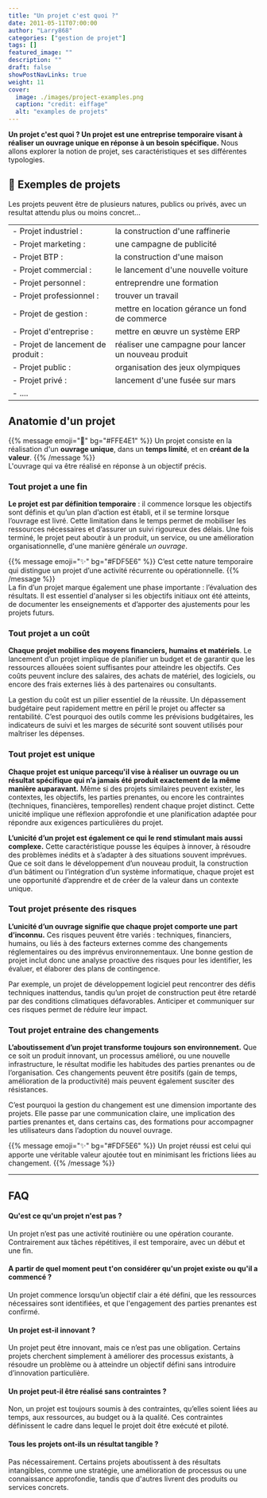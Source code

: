 ```yaml
---
title: "Un projet c'est quoi ?"
date: 2011-05-11T07:00:00
author: "Larry868"
categories: ["gestion de projet"]
tags: []
featured_image: ""
description: ""
draft: false
showPostNavLinks: true
weight: 11
cover:
  image: ./images/project-examples.png
  caption: "credit: eiffage"
  alt: "examples de projets"
---
```


**Un projet c'est quoi ? Un projet est une entreprise temporaire visant à réaliser un ouvrage unique en réponse à un besoin spécifique.** 
Nous allons explorer la notion de projet, ses caractéristiques et ses différentes typologies. 

<!--more-->

## 📌 Exemples de projets

Les projets peuvent être de plusieurs natures, publics ou privés, avec un resultat attendu plus ou moins concret... 

|                                    |                                                      |
| ---------------------------------- | ---------------------------------------------------- |
| - Projet industriel :              | la construction d'une raffinerie                     |
| - Projet marketing :               | une campagne de publicité                            |
| - Projet BTP :                     | la construction d'une maison                         |
| - Projet commercial :              | le lancement d'une nouvelle voiture                  |
| - Projet personnel :               | entreprendre une formation                           |
| - Projet professionnel :           | trouver un travail                                   |
| - Projet de gestion :              | mettre en location gérance un fond de commerce       |
| - Projet d'entreprise :            | mettre en œuvre un système ERP                       |
| - Projet de lancement de produit : | réaliser une campagne pour lancer un nouveau produit |
| - Projet public :                  | organisation des jeux olympiques                     |
| - Projet privé :                   | lancement d'une fusée sur mars                       |
| - ....                             |

## Anatomie d'un projet

{{% message emoji="🧠" bg="#FFE4E1" %}}
Un projet consiste en la réalisation d'un **ouvrage unique**, dans un **temps limité**, et en **créant de la valeur**.
{{% /message %}}
<br>
L'ouvrage qui va être réalisé en réponse à un objectif précis.

### Tout projet a une fin

**Le projet est par définition temporaire** : il commence lorsque les objectifs sont définis et qu’un plan d’action est établi, et il se termine lorsque l’ouvrage est livré. Cette limitation dans le temps permet de mobiliser les ressources nécessaires et d’assurer un suivi rigoureux des délais. Une fois terminé, le projet peut aboutir à un produit, un service, ou une amélioration organisationnelle, d'une manière générale _un ouvrage_. 

{{% message emoji="✨" bg="#FDF5E6" %}}
C’est cette nature temporaire qui distingue un projet d’une activité récurrente ou opérationnelle.
{{% /message %}}
<br>
La fin d’un projet marque également une phase importante : l’évaluation des résultats. Il est essentiel d'analyser si les objectifs initiaux ont été atteints, de documenter les enseignements et d’apporter des ajustements pour les projets futurs.

### Tout projet a un coût

**Chaque projet mobilise des moyens financiers, humains et matériels**. Le lancement d’un projet implique de planifier un budget et de garantir que les ressources allouées soient suffisantes pour atteindre les objectifs. Ces coûts peuvent inclure des salaires, des achats de matériel, des logiciels, ou encore des frais externes liés à des partenaires ou consultants.

La gestion du coût est un pilier essentiel de la réussite. Un dépassement budgétaire peut rapidement mettre en péril le projet ou affecter sa rentabilité. C’est pourquoi des outils comme les prévisions budgétaires, les indicateurs de suivi et les marges de sécurité sont souvent utilisés pour maîtriser les dépenses.

### Tout projet est unique

**Chaque projet est unique parcequ'il vise à réaliser un ouvrage ou un résultat spécifique qui n’a jamais été produit exactement de la même manière auparavant.** Même si des projets similaires peuvent exister, les contextes, les objectifs, les parties prenantes, ou encore les contraintes (techniques, financières, temporelles) rendent chaque projet distinct. Cette unicité implique une réflexion approfondie et une planification adaptée pour répondre aux exigences particulières du projet.

**L’unicité d’un projet est également ce qui le rend stimulant mais aussi complexe.** Cette caractéristique pousse les équipes à innover, à résoudre des problèmes inédits et à s’adapter à des situations souvent imprévues. Que ce soit dans le développement d’un nouveau produit, la construction d’un bâtiment ou l’intégration d’un système informatique, chaque projet est une opportunité d’apprendre et de créer de la valeur dans un contexte unique.

### Tout projet présente des risques

**L’unicité d’un ouvrage signifie que chaque projet comporte une part d’inconnu.** Ces risques peuvent être variés : techniques, financiers, humains, ou liés à des facteurs externes comme des changements réglementaires ou des imprévus environnementaux. Une bonne gestion de projet inclut donc une analyse proactive des risques pour les identifier, les évaluer, et élaborer des plans de contingence.

Par exemple, un projet de développement logiciel peut rencontrer des défis techniques inattendus, tandis qu’un projet de construction peut être retardé par des conditions climatiques défavorables. Anticiper et communiquer sur ces risques permet de réduire leur impact.

### Tout projet entraine des changements

**L’aboutissement d’un projet transforme toujours son environnement.** Que ce soit un produit innovant, un processus amélioré, ou une nouvelle infrastructure, le résultat modifie les habitudes des parties prenantes ou de l’organisation. Ces changements peuvent être positifs (gain de temps, amélioration de la productivité) mais peuvent également susciter des résistances.

C’est pourquoi la gestion du changement est une dimension importante des projets. Elle passe par une communication claire, une implication des parties prenantes et, dans certains cas, des formations pour accompagner les utilisateurs dans l’adoption du nouvel ouvrage. 

{{% message emoji="✨" bg="#FDF5E6" %}}
Un projet réussi est celui qui apporte une véritable valeur ajoutée tout en minimisant les frictions liées au changement.
{{% /message %}}

---

## FAQ

#### Qu'est ce qu'un projet n'est pas ?
Un projet n’est pas une activité routinière ou une opération courante. Contrairement aux tâches répétitives, il est temporaire, avec un début et une fin.

#### A partir de quel moment peut t'on considérer qu'un projet existe ou qu'il a commencé ?
Un projet commence lorsqu’un objectif clair a été défini, que les ressources nécessaires sont identifiées, et que l'engagement des parties prenantes est confirmé. 

#### Un projet est-il innovant ?
Un projet peut être innovant, mais ce n’est pas une obligation. Certains projets cherchent simplement à améliorer des processus existants, à résoudre un problème ou à atteindre un objectif défini sans introduire d’innovation particulière.

#### Un projet peut-il être réalisé sans contraintes ?
Non, un projet est toujours soumis à des contraintes, qu’elles soient liées au temps, aux ressources, au budget ou à la qualité. Ces contraintes définissent le cadre dans lequel le projet doit être exécuté et piloté.

#### Tous les projets ont-ils un résultat tangible ?
Pas nécessairement. Certains projets aboutissent à des résultats intangibles, comme une stratégie, une amélioration de processus ou une connaissance approfondie, tandis que d'autres livrent des produits ou services concrets.
